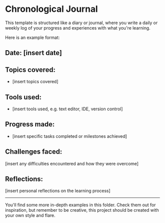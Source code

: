 # Chronological Journal

This template is structured like a diary or journal, where you write a daily or weekly log of your progress and experiences with what you're learning.

Here is an example format:

## Date: [insert date]

## Topics covered:

- [insert topics covered]

## Tools used:

- [insert tools used, e.g. text editor, IDE, version control]

## Progress made:

- [insert specific tasks completed or milestones achieved]

## Challenges faced:

[insert any difficulties encountered and how they were overcome]

## Reflections:

[insert personal reflections on the learning process]

---

You'll find some more in-depth examples in this folder. Check them out for inspiration, but remember to be creative, this project should be created with your own style and flare.
